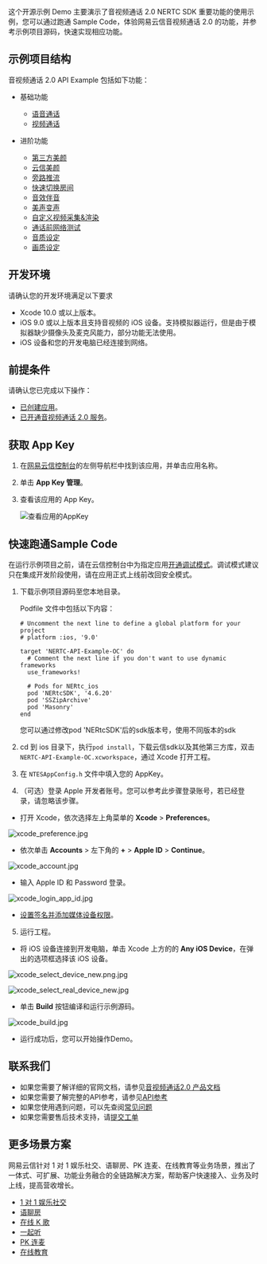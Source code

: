 
这个开源示例 Demo 主要演示了音视频通话 2.0 NERTC SDK 重要功能的使用示例，您可以通过跑通 Sample Code，体验网易云信音视频通话 2.0 的功能，并参考示例项目源码，快速实现相应功能。

## 示例项目结构
音视频通话 2.0 API Example 包括如下功能：
- 基础功能
    - [语音通话](/Basic/AudioCall)
    - [视频通话](/Basic/VideoCall)

- 进阶功能
    - [第三方美颜](/Advanced/ThirdBeauty)
    - [云信美颜](/Advanced/NEBeauty)
    - [旁路推流](/Advanced/VideoStream)
    - [快速切换房间](/Advanced/SwitchRoom)
    - [音效伴音](/Advanced/SetBackgroundMusic)
    - [美声变声](/Advanced/AudioChange)
    - [自定义视频采集&渲染](/Advanced/CustomCamera)
    - [通话前网络测试](/Advanced/SpeedTest)
    - [音质设定](/Advanced/SetAudioQuality)
    - [画质设定](/Advanced/SetVideoQuality)

## <span id="开发环境">开发环境</span>
请确认您的开发环境满足以下要求

- Xcode 10.0 或以上版本。
- iOS 9.0 或以上版本且支持音视频的 iOS 设备。支持模拟器运行，但是由于模拟器缺少摄像头及麦克风能力，部分功能无法使用。
- iOS 设备和您的开发电脑已经连接到网络。

## <span id="前提条件">前提条件</span>
请确认您已完成以下操作：

- <a href="https://doc.yunxin.163.com/nertc/docs/jE3OTc5NTY?platform=android" target="_blank">已创建应用</a>。
- <a href="https://doc.yunxin.163.com/nertc/docs/jY3MzMwODA?platform=android" target="_blank">已开通音视频通话 2.0 服务</a>。

## <span id="获取 App Key">获取 App Key</span>

1. 在<a href="https://app.yunxin.163.com/index#/" target="_blank">网易云信控制台</a>的左侧导航栏中找到该应用，并单击应用名称。
2. 单击 **App Key 管理**。
3. 查看该应用的 App Key。

    ![查看应用的AppKey](https://yx-web-nosdn.netease.im/quickhtml%2Fassets%2Fyunxin%2Fdoc%2FG2-GettingStarted-AppKey.png)



## <span id="快速跑通Sample Code">快速跑通Sample Code</span>

在运行示例项目之前，请在云信控制台中为指定应用[开通调试模式](/docs/jcyOTA0ODM/TQ0MTI2ODQ?platformId=50002#修改鉴权方式)。调试模式建议只在集成开发阶段使用，请在应用正式上线前改回安全模式。

1. 下载示例项目源码至您本地目录。

    Podfile 文件中包括以下内容：

    ```objc
    # Uncomment the next line to define a global platform for your project
    # platform :ios, '9.0'

    target 'NERTC-API-Example-OC' do
      # Comment the next line if you don't want to use dynamic frameworks
      use_frameworks!
      
      # Pods for NERtc_ios
      pod 'NERtcSDK', '4.6.20'
      pod 'SSZipArchive'
      pod 'Masonry'
    end
    ```
    您可以通过修改pod 'NERtcSDK'后的sdk版本号，使用不同版本的sdk
2. cd 到 ios 目录下，执行`pod install`，下载云信sdk以及其他第三方库，双击 `NERTC-API-Example-OC.xcworkspace`，通过 Xcode 打开工程。
3. 在 `NTESAppConfig.h` 文件中填入您的 AppKey。
4. （可选）登录 Apple 开发者账号。您可以参考此步骤登录账号，若已经登录，请忽略该步骤。
  - 打开 Xcode，依次选择左上角菜单的 **Xcode** > **Preferences**。

  ![xcode_preference.jpg](https://yx-web-nosdn.netease.im/common/26cf60702949c4a5690de468a8b99971/xcode_preference.jpg)


  - 依次单击 **Accounts** > 左下角的 **+** > **Apple ID** > **Continue**。

  ![xcode_account.jpg](https://yx-web-nosdn.netease.im/common/aff66bf004426c55e385316dc5b8413a/xcode_account.jpg)
  
  - 输入 Apple ID 和 Password 登录。
  
  ![xcode_login_app_id.jpg](https://yx-web-nosdn.netease.im/common/fc7b4464113da6dd8939a74a75956b40/xcode_login_app_id.jpg)
  
  - [设置签名并添加媒体设备权限](https://doc.yunxin.163.com/docs/jcyOTA0ODM/TM5NzI5MjI?platformId=50192#%E8%AE%BE%E7%BD%AE%E7%AD%BE%E5%90%8D%E5%B9%B6%E6%B7%BB%E5%8A%A0%E5%AA%92%E4%BD%93%E8%AE%BE%E5%A4%87%E6%9D%83%E9%99%90)。
  
   
5. 运行工程。
  - 将 iOS 设备连接到开发电脑，单击 Xcode 上方的的 **Any iOS Device**，在弹出的选项框选择该 iOS 设备。 

  ![xcode_select_device_new.png.jpg](https://yx-web-nosdn.netease.im/common/5bf7b4e6c678580f65a58ca9c2b39834/xcode_select_device_new.png.jpg)
      
  ![xcode_select_real_device_new.jpg](https://yx-web-nosdn.netease.im/common/92e2c3adaf68ada15c6058a8fc5869bb/xcode_select_real_device_new.jpg)
  
  - 单击 **Build** 按钮编译和运行示例源码。
  
  ![xcode_build.jpg](https://yx-web-nosdn.netease.im/common/7c4635d1c30e6636a706cb668c41804c/xcode_build.jpg)
  
  - 运行成功后，您可以开始操作Demo。
  
  
## 联系我们

- 如果您需要了解详细的官网文档，请参见[音视频通话2.0 产品文档](https://doc.yunxin.163.com/nertc/docs/home-page?platform=android)
- 如果您需要了解完整的API参考，请参见[API参考](https://doc.yunxin.163.com/nertc/api-refer)
- 如果您使用遇到问题，可以先查阅[常见问题](https://faq.yunxin.163.com/kb/main/#/)
- 如果您需要售后技术支持，请[提交工单](https://app.yunxin.163.com/index#/issue/submit)  

## 更多场景方案
网易云信针对 1 对 1 娱乐社交、语聊房、PK 连麦、在线教育等业务场景，推出了一体式、可扩展、功能业务融合的全链路解决方案，帮助客户快速接入、业务及时上线，提高营收增长。
- [1 对 1 娱乐社交](https://github.com/netease-kit/1V1)
- [语聊房](https://github.com/netease-kit/NEChatroom)
- [在线 K 歌](https://github.com/netease-kit/NEKaraoke)
- [一起听](https://github.com/netease-kit/NEListenTogether)
- [PK 连麦](https://github.com/netease-kit/OnlinePK)
- [在线教育](https://github.com/netease-kit/WisdomEducation)
